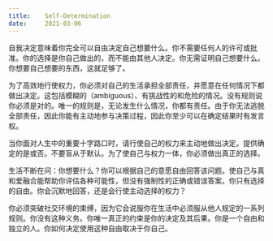 ```yaml
---
title:    Self-Determination
date:     2021-03-06
---
```


自我决定意味着你完全可以自由决定自己想要什么。你不需要任何人的许可或批准。你的选择是你自己做出的，而不能由其他人决定。你无需证明自己想要什么。你想要自己想要的东西，这就足够了。

为了高效地行使权力，你必须对自己的生活承担全部责任，并愿意在任何情况下都做出决定。这包括模糊的（ambiguous）、有挑战性的和危险的情况。没有规则说你必须是对的。唯一的规则是，无论发生什么情况，你都有责任。由于你无法逃脱全部责任，因此你能有主动地参与决策过程，因此你至少可以在确定结果时有发言权。

当你面对人生中的重要十字路口时，请行使自己的权力来主动地做出决定。提供确定的是或否。不要盲从于默认。为了使自己与权力一体，你必须做出真正的选择。

生活不断在问：你想要什么？你可以根据自己的意愿自由回答该问题。使自己与真和爱融合能帮助你评估各种可能性，但没有强制性的正确或错误答案。你只有选择的自由。你会沉默地回答，还是会行使主动选择的权力？

你必须突破社交环境的束缚，因为它会说服你在生活中必须服从他人规定的一系列规则。你没有这种义务。你唯一真正的约束是你的决定及其后果。你是一个自由和独立的人。你如何决定使用这种自由取决于你自己。


